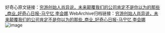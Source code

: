 好奇心原文链接：[穷游创始人肖异说，未来颠覆我们的公司肯定不是你以为的那些_商业_好奇心日报-马宁忆 李会娜](https://www.qdaily.com/articles/10503.html)
WebArchive归档链接：[穷游创始人肖异说，未来颠覆我们的公司肯定不是你以为的那些_商业_好奇心日报-马宁忆 李会娜](http://web.archive.org/web/20160420032253/http://www.qdaily.com:80/articles/10503.html)
![image](http://ww3.sinaimg.cn/large/007d5XDply1g3vz6mw45gj30u06frqv6)